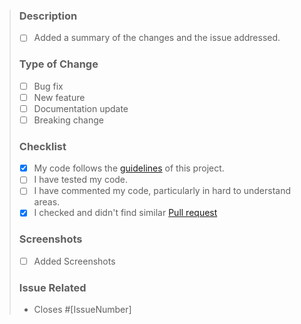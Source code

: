 > ### Description
> * [ ] Added a summary of the changes and the issue addressed.
> 
> ### Type of Change
> * [ ] Bug fix
> * [ ] New feature
> * [ ] Documentation update
> * [ ] Breaking change
> 
> ### Checklist
> * [x] My code follows the [guidelines](https://github.com/vatsalsinghkv/easy-fix/blob/main/CONTRIBUTING.md) of this project.
> * [ ] I have tested my code.
> * [ ] I have commented my code, particularly in hard to understand areas.
> * [x] I checked and didn't find similar [Pull request](https://github.com/vatsalsinghkv/easy-fix/pulls)
> 
> ### Screenshots
> 
> * [ ] Added Screenshots
> 
> ### Issue Related
> - Closes #[IssueNumber]
